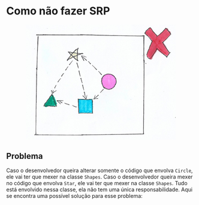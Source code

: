 # **Como não fazer SRP**

<div align="center">
  <img src="../assets/SRP-WRONG.png" width="400">
</div>

## **Problema**

Caso o desenvolvedor queira alterar somente o código que envolva `Circle`, ele vai ter que mexer na classe `Shapes`. Caso o desenvolvedor queira mexer no código que envolva `Star`, ele vai ter que mexer na classe `Shapes`. Tudo está envolvido nessa classe, ela não tem uma única responsabilidade. Aqui se encontra uma possível solução para esse problema: 

